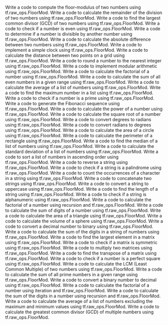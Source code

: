 Write a code to compute the floor-modulus of two numbers using tf.raw_ops.FloorMod.
Write a code to calculate the remainder of the division of two numbers using tf.raw_ops.FloorMod.
Write a code to find the largest common divisor (GCD) of two numbers using tf.raw_ops.FloorMod.
Write a code to check if a number is even using tf.raw_ops.FloorMod.
Write a code to determine if a number is divisible by another number using tf.raw_ops.FloorMod.
Write a code to calculate the absolute difference between two numbers using tf.raw_ops.FloorMod.
Write a code to implement a simple clock using tf.raw_ops.FloorMod.
Write a code to calculate the distance between two points on a grid using tf.raw_ops.FloorMod.
Write a code to round a number to the nearest integer using tf.raw_ops.FloorMod.
Write a code to implement modular arithmetic using tf.raw_ops.FloorMod.
Write a code to calculate the factorial of a number using tf.raw_ops.FloorMod.
Write a code to calculate the sum of all even numbers in a given range using tf.raw_ops.FloorMod.
Write a code to calculate the average of a list of numbers using tf.raw_ops.FloorMod.
Write a code to find the maximum number in a list using tf.raw_ops.FloorMod.
Write a code to check if a number is a prime using tf.raw_ops.FloorMod.
Write a code to generate the Fibonacci sequence using tf.raw_ops.FloorMod.
Write a code to calculate the power of a number using tf.raw_ops.FloorMod.
Write a code to calculate the square root of a number using tf.raw_ops.FloorMod.
Write a code to convert degrees to radians using tf.raw_ops.FloorMod.
Write a code to convert radians to degrees using tf.raw_ops.FloorMod.
Write a code to calculate the area of a circle using tf.raw_ops.FloorMod.
Write a code to calculate the perimeter of a rectangle using tf.raw_ops.FloorMod.
Write a code to find the median of a list of numbers using tf.raw_ops.FloorMod.
Write a code to calculate the standard deviation of a list of numbers using tf.raw_ops.FloorMod.
Write a code to sort a list of numbers in ascending order using tf.raw_ops.FloorMod.
Write a code to reverse a string using tf.raw_ops.FloorMod.
Write a code to check if a string is a palindrome using tf.raw_ops.FloorMod.
Write a code to count the occurrences of a character in a string using tf.raw_ops.FloorMod.
Write a code to concatenate two strings using tf.raw_ops.FloorMod.
Write a code to convert a string to uppercase using tf.raw_ops.FloorMod.
Write a code to find the length of a string using tf.raw_ops.FloorMod.
Write a code to check if a string is alphanumeric using tf.raw_ops.FloorMod.
Write a code to calculate the factorial of a number using recursion and tf.raw_ops.FloorMod.
Write a code to calculate the sum of digits of a number using tf.raw_ops.FloorMod.
Write a code to calculate the area of a triangle using tf.raw_ops.FloorMod.
Write a code to calculate the volume of a sphere using tf.raw_ops.FloorMod.
Write a code to convert a decimal number to binary using tf.raw_ops.FloorMod.
Write a code to calculate the sum of the digits in a string of numbers using tf.raw_ops.FloorMod.
Write a code to find the largest element in a matrix using tf.raw_ops.FloorMod.
Write a code to check if a matrix is symmetric using tf.raw_ops.FloorMod.
Write a code to multiply two matrices using tf.raw_ops.FloorMod.
Write a code to find the transpose of a matrix using tf.raw_ops.FloorMod.
Write a code to check if a number is a perfect square using tf.raw_ops.FloorMod.
Write a code to calculate the LCM (Least Common Multiple) of two numbers using tf.raw_ops.FloorMod.
Write a code to calculate the sum of all prime numbers in a given range using tf.raw_ops.FloorMod.
Write a code to convert a binary number to decimal using tf.raw_ops.FloorMod.
Write a code to calculate the factorial of a number using iteration and tf.raw_ops.FloorMod.
Write a code to calculate the sum of the digits in a number using recursion and tf.raw_ops.FloorMod.
Write a code to calculate the average of a list of numbers excluding the maximum and minimum values using tf.raw_ops.FloorMod.
Write a code to calculate the greatest common divisor (GCD) of multiple numbers using tf.raw_ops.FloorMod.